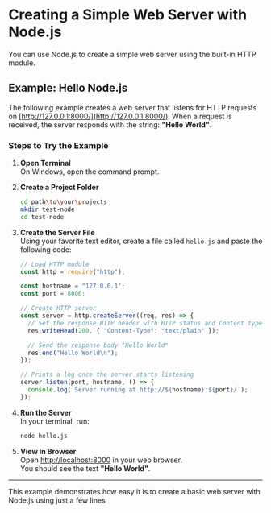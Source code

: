 # Creating a Simple Web Server with Node.js

You can use Node.js to create a simple web server using the built-in HTTP module.

## Example: Hello Node.js

The following example creates a web server that listens for HTTP requests on [http://127.0.0.1:8000/](http://127.0.0.1:8000/). When a request is received, the server responds with the string: **"Hello World"**.

### Steps to Try the Example

1. **Open Terminal**  
   On Windows, open the command prompt.

2. **Create a Project Folder**  
   ```bash
   cd path\to\your\projects
   mkdir test-node
   cd test-node
   ```

3. **Create the Server File**  
   Using your favorite text editor, create a file called `hello.js` and paste the following code:

   ```js
   // Load HTTP module
   const http = require("http");

   const hostname = "127.0.0.1";
   const port = 8000;

   // Create HTTP server
   const server = http.createServer((req, res) => {
     // Set the response HTTP header with HTTP status and Content type
     res.writeHead(200, { "Content-Type": "text/plain" });

     // Send the response body "Hello World"
     res.end("Hello World\n");
   });

   // Prints a log once the server starts listening
   server.listen(port, hostname, () => {
     console.log(`Server running at http://${hostname}:${port}/`);
   });
   ```

4. **Run the Server**  
   In your terminal, run:
   ```bash
   node hello.js
   ```

5. **View in Browser**  
   Open [http://localhost:8000](http://localhost:8000) in your web browser.  
   You should see the text **"Hello World"**.

---

This example demonstrates how easy it is to create a basic web server with Node.js using just a few lines